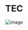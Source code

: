 # TEC

![image](https://github.com/gitblanc/TEC/assets/87705461/a8950b81-ca84-4abb-bf13-e18f986baa5a)
